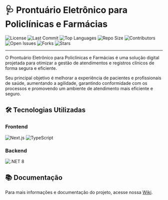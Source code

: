 # 🩺 Prontuário Eletrônico para Policlínicas e Farmácias

![License](https://img.shields.io/github/license/ifpebj-ti/pe-poli-farm)
![Last Commit](https://img.shields.io/github/last-commit/ifpebj-ti/pe-poli-farm)
![Top Languages](https://img.shields.io/github/languages/top/ifpebj-ti/pe-poli-farm)
![Repo Size](https://img.shields.io/github/repo-size/ifpebj-ti/pe-poli-farm)
![Contributors](https://img.shields.io/github/contributors/ifpebj-ti/pe-poli-farm)
![Open Issues](https://img.shields.io/github/issues/ifpebj-ti/pe-poli-farm)
![Forks](https://img.shields.io/github/forks/ifpebj-ti/pe-poli-farm)
![Stars](https://img.shields.io/github/stars/ifpebj-ti/pe-poli-farm)

---

O Prontuário Eletrônico para Policlínicas e Farmácias é uma solução digital projetada para otimizar a gestão de atendimentos e registros clínicos de forma segura e eficiente.

Seu principal objetivo é melhorar a experiência de pacientes e profissionais de saúde, aumentando a agilidade, garantindo conformidade com os processos e promovendo um ambiente de atendimento mais eficiente e seguro.


## 🛠️ Tecnologias Utilizadas

### Frontend  
![Next.js](https://img.shields.io/badge/Next.js-000?style=for-the-badge&logo=next.js&logoColor=white)
![TypeScript](https://img.shields.io/badge/TypeScript-3178C6?style=for-the-badge&logo=typescript&logoColor=white)

### Backend  
![.NET 8](https://img.shields.io/badge/.NET-512BD4?style=for-the-badge&logo=dotnet&logoColor=white)


## 📚 Documentação

Para mais informações e documentação do projeto, acesse nossa [Wiki](https://github.com/ifpebj-ti/horas-discentes/wiki).

